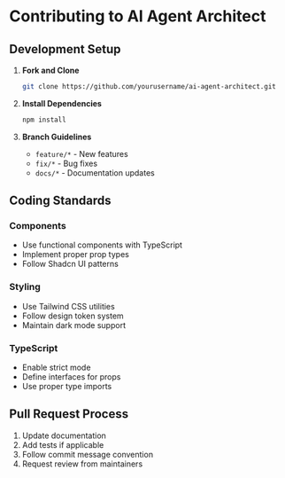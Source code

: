# Contributing to AI Agent Architect

## Development Setup

1. **Fork and Clone**
   ```bash
   git clone https://github.com/yourusername/ai-agent-architect.git
   ```

2. **Install Dependencies**
   ```bash
   npm install
   ```

3. **Branch Guidelines**
   - `feature/*` - New features
   - `fix/*` - Bug fixes
   - `docs/*` - Documentation updates

## Coding Standards

### Components
- Use functional components with TypeScript
- Implement proper prop types
- Follow Shadcn UI patterns

### Styling
- Use Tailwind CSS utilities
- Follow design token system
- Maintain dark mode support

### TypeScript
- Enable strict mode
- Define interfaces for props
- Use proper type imports

## Pull Request Process

1. Update documentation
2. Add tests if applicable
3. Follow commit message convention
4. Request review from maintainers
